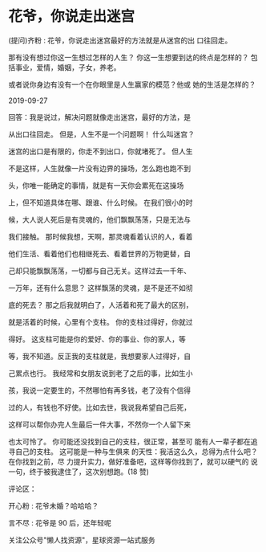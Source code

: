 # 花爷，你说走出迷宫

(提问)齐粉 : 花爷，你说走出迷宫最好的方法就是从迷宫的出 口往回走。

那有没有想过你这一生想过怎样的人生？ 你这一生想要到达的终点是怎样的？ 包括事业，爱情，婚姻，子女，养老。

或者说你身边有没有一个在你眼里是人生赢家的模范？他或 她的生活是怎样的？

2019-09-27

回答：我是说过，解决问题就像走出迷宫，最好的方法，是

从出口往回走。 但是，人生不是一个问题啊！ 什么叫迷宫？

迷宫的出口是有限的，你走不到出口，你就堵死了。 但人生

不是这样，人生就像一片没有边界的操场，怎么跑也跑不到

头，你唯一能确定的事情，就是有一天你会累死在这操场

上，但不知道具体在哪、跟谁、什么时候。 在我们很小的时

候，大人说人死后是有灵魂的，他们飘飘荡荡，只是无法与

我们接触。 那时候我想，天啊，那灵魂看着认识的人，看着

他们生活、看着他们也相继死去、看着世界的万物更替，自

己却只能飘飘荡荡，一切都与自己无关。这样过去一千年、

一万年，还有什么意思？ 这样飘荡的灵魂，是不是还不如彻

底的死去？ 那之后我就明白了，人活着和死了最大的区别，

就是活着的时候，心里有个支柱。 你的支柱过得好，你就过

得好。 这支柱可能是你的爱好、你的事业、你的家人，等

等，我不知道。反正我的支柱就是，我想要家人过得好，自

己累点也行。 我经常和女朋友说到老了之后的事，比如生小

孩，我说一定要生的，不然哪怕有再多钱，老了没有个信得

过的人，有钱也不好使。比如去世，我说我希望自己后死，

这样可以帮你办完人生最后一件大事，不然你一个人留下来

也太可怜了。 你可能还没找到自己的支柱，很正常，甚至可 能有人一辈子都在追寻自己的支柱。 这可能是一种与生俱来 的天性：我活这么久，总得为点什么吧？ 在你找到之前，尽 力提升实力，做好准备吧，这样等你找到了，就可以硬气的 说一句，终于被我逮住了，这次别想跑。(18 赞)

评论区：

开心粉 : 花爷未婚？哈哈哈？

言不尽 : 花爷是 90 后，还年轻呢

关注公众号"懒人找资源"，星球资源一站式服务